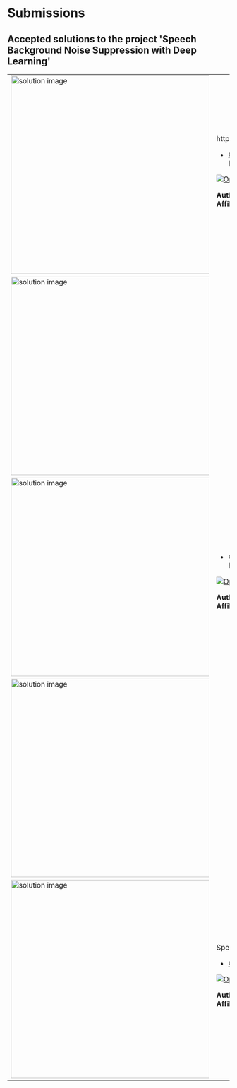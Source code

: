 # Submissions

## Accepted solutions to the project 'Speech Background Noise Suppression with Deep Learning'
<table>
<tr class="odd">
<td width ="500">
<img src="Speech Background Noise Suppression with Deep Learning" alt="solution image" width="450"/>
</td>
<td width ="500">
https://gist.githubusercontent.com/robertogl/e0115dc303472a9cfd52bbbc8edb7665/raw/denoiseRNN.png<br>
<ul>
<li><a href="Speech noise reduction using Recurrent Neural Network (RNN) trained with added Gaussian noise/">GitHub repository</a></li>
https://github.com/BanmaS/MATLAB-denoise</ul>

[![Open in MATLAB Online](https://www.mathworks.com/images/responsive/global/open-in-matlab-online.svg)](https://matlab.mathworks.com/open/github/v1?repo=)

**Author:** BanmaS/MATLAB-denoise</br>
**Affiliation** Mingqi Xie, Hefang Zhang, Xiaoheng Xia, and Yu Guo
</td>
</tr>
<tr class="odd">
<td width ="500">
<img src="Shanghai Jiao Tong University" alt="solution image" width="450"/>
</td>
<td width ="500">
<tr class="odd">
<td width ="500">
<img src="Speech Background Noise Suppression with Deep Learning" alt="solution image" width="450"/>
</td>
<td width ="500">
<br>
<ul>
<li><a href="Speech noise reduction using Recurrent Neural Network (RNN) trained with real noise data/">GitHub repository</a></li>
https://github.com/YilikaLoufoua/noise-suppression</ul>

[![Open in MATLAB Online](https://www.mathworks.com/images/responsive/global/open-in-matlab-online.svg)](https://matlab.mathworks.com/open/github/v1?repo=)

**Author:** YilikaLoufoua/noise-suppression</br>
**Affiliation** Samantha Zhan and Yilika Loufoua
</td>
</tr>
<tr class="odd">
<td width ="500">
<img src="University of Waterloo, Texas Christian University" alt="solution image" width="450"/>
</td>
<td width ="500">
<tr class="odd">
<td width ="500">
<img src="https://gist.githubusercontent.com/robertogl/e0115dc303472a9cfd52bbbc8edb7665/raw/denoiseRNN.png" alt="solution image" width="450"/>
</td>
<td width ="500">
Speech noise reduction using Recurrent Neural Network (RNN) trained with added Gaussian noise<br>
<ul>
<li><a href="https://github.com/BanmaS/MATLAB-denoise/">GitHub repository</a></li>
</ul>

[![Open in MATLAB Online](https://www.mathworks.com/images/responsive/global/open-in-matlab-online.svg)](https://matlab.mathworks.com/open/github/v1?repo=BanmaS/MATLAB-denoise)

**Author:** Mingqi Xie, Hefang Zhang, Xiaoheng Xia, and Yu Guo</br>
**Affiliation** Shanghai Jiao Tong University
</td>
</tr>
</table>
